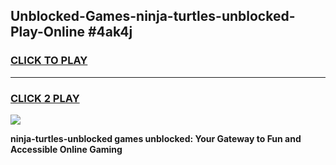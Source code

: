 
## Unblocked-Games-ninja-turtles-unblocked-Play-Online #4ak4j
<h3>
<a href="https://news.freeplayer.one?title=ninja-turtles-unblocked&ref=3">CLICK TO PLAY</a></h3>
<hr>

<h3>
<a href="https://news.freeplayer.one?title=ninja-turtles-unblocked&ref=3">CLICK 2 PLAY</a>
  
</h3>

<a href="https://news.freeplayer.one?title=ninja-turtles-unblocked&ref=3"><img src="https://clearcache.store/games.png"></a>


**ninja-turtles-unblocked games unblocked: Your Gateway to Fun and Accessible Online Gaming**
